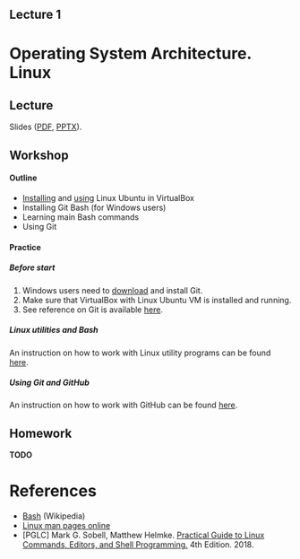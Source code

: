 Lecture 1
---

# Operating System Architecture. Linux

## Lecture

Slides ([PDF](OS_Lecture_01.pdf), [PPTX](OS_Lecture_01.pptx)).

## Workshop

#### Outline

* [Installing](../../software/ubuntu_install.md) and [using](../../software/ubuntu.md) Linux Ubuntu in VirtualBox
* Installing Git Bash (for Windows users)
* Learning main Bash commands
* Using Git

#### Practice

##### Before start

1. Windows users need to [download](https://git-scm.com/downloads) and install Git.
1. Make sure that VirtualBox with Linux Ubuntu VM is installed and running.
1. See reference on Git is available [here](https://git-scm.com/book/en/v2).

##### Linux utilities and Bash

An instruction on how to work with Linux utility programs can be found [here](../../software/bash.md).

##### Using Git and GitHub

An instruction on how to work with GitHub can be found [here](../../software/git.md).

## Homework

__TODO__

# References

* [Bash](https://en.wikipedia.org/wiki/Bash_%28Unix_shell%29) (Wikipedia)
* [Linux man pages online](https://man7.org/linux/man-pages/index.html)
* [PGLC] Mark G. Sobell, Matthew Helmke.
  [Practical Guide to Linux Commands, Editors, and Shell Programming.](
  https://www.pearson.com/store/p/practical-guide-to-linux-commands-editors-and-shell-programming-a/P100000878019/9780134774602)
  4th Edition. 2018.
